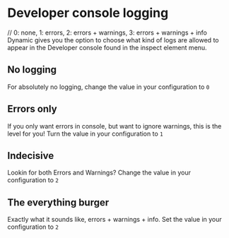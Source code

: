 # Developer console logging 
// 0: none, 1: errors, 2: errors + warnings, 3: errors + warnings + info
Dynamic gives you the option to choose what kind of logs are allowed to appear in the Developer console found in the inspect element menu. 

## No logging 
For absolutely no logging, change the value in your configuration to `0`

## Errors only 
If you only want errors in console, but want to ignore warnings, this is the level for you! Turn the value in your configuration to `1`

## Indecisive
Lookin for both Errors and Warnings? Change the value in your configuration to `2`

## The everything burger 
Exactly what it sounds like, errors + warnings + info. Set the value in your configuration to `2`
